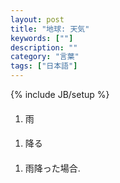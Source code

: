 ```yaml
---
layout: post
title: "地球: 天気"
keywords: [""]
description: ""
category: "言葉"
tags: ["日本語"]
---
```

{% include JB/setup %}

####
1. 雨

####
1. 降る

####
1. 雨降った場合.
